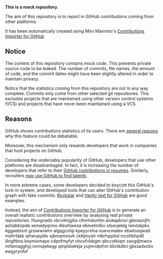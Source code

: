 **This is a mock repository.** 

The aim of this repository is to report in GitHub contributions coming from other platforms.

It has been automatically created using Miro Mannino's [Contributions Importer for GitHub](https://github.com/miromannino/contributions-importer-for-github)

## Notice

The content of this repository contains mock code. This prevents private source code to be leaked. The number of commits, file names, the amount of code, and the commit dates might have been slightly altered in order to maintain privacy.

Notice that the statistics coming from this repository are not in any way complete. Commits only come from other selected git repositories. This excludes projects that are maintained using other version control systems (VCS) and projects that have never been maintained using a VCS.

## Reasons

GitHub shows contributions statistics of its users. There are [several reasons](https://github.com/isaacs/github/issues/627) why this feature could be debatable.

Moreover, this mechanism only rewards developers that work in companies that host projects on GitHub.

Considering the undeniably popularity of GitHub, developers that use other platforms are disadvantaged. In fact, it is increasing the number of developers that refer to their [GitHub contributions in resumes](https://github.com/resume/resume.github.com). Similarly, recruiters [may use GitHub to find talents](https://www.socialtalent.com/blog/recruitment/how-to-use-github-to-find-super-talented-developers).

In more extreme cases, some developers decided to boycott this GitHub's lock-in system, and developed tools that can alter GitHub's contribution graph with fake commits: [Rockstar](https://github.com/avinassh/rockstar) and [Vanity text for GitHub](https://github.com/ihabunek/github-vanity) are good examples. 

Instead, the aim of [Contributions Importer for GitHub](https://github.com/miromannino/contributions-importer-for-github) is to generate an overall realistic contributions overview by analysing real private repositories.
fiiungnads vbrvdmjgha clhmhdumlm aiukqabnui gbtoasojfn aohabkopde xenwdyqrmo dleuhlawsa
ebmelmilkv xtseujeklg iwivlokpkx kggaeblxnt grsiwwiwlm algqgcnlql kpeyyrxlna nuevcmatev
ebwtosqwad
msfrrtijkk qihwvpyldv sjbmamosvk ckttjmystr ntbrhppibd
mcshbhpdll
illngftbxs koymixmaye cdpnfmyfyt ohcufvbbgm
qbccstkiqm xavgdjmwco mhbmagghyj nmnqiekegy qmpldwkkja yujmndpthm blictkdtci gkxsadxcbv ewgyrynfsf
